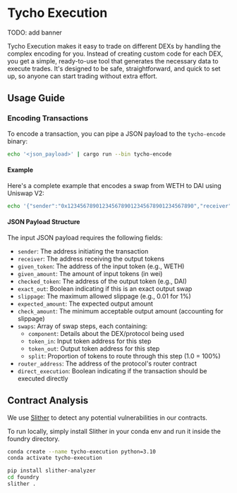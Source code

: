 # Tycho Execution

TODO: add banner

Tycho Execution makes it easy to trade on different DEXs by handling the complex encoding for you. Instead of creating
custom code for each DEX, you get a simple, ready-to-use tool that generates the necessary data to execute trades. It's
designed to be safe, straightforward, and quick to set up, so anyone can start trading without extra effort.

## Usage Guide

### Encoding Transactions

To encode a transaction, you can pipe a JSON payload to the `tycho-encode` binary:

```bash
echo '<json_payload>' | cargo run --bin tycho-encode
```

#### Example

Here's a complete example that encodes a swap from WETH to DAI using Uniswap V2:

```bash
echo '{"sender":"0x1234567890123456789012345678901234567890","receiver":"0x1234567890123456789012345678901234567890","given_token":"0xC02aaA39b223FE8D0A0e5C4F27eAD9083C756Cc2","given_amount":"1000000000000000000","checked_token":"0x6B175474E89094C44Da98b954EedeAC495271d0F","exact_out":false,"slippage":0.01,"expected_amount":"1000000000000000000","check_amount":"990000000000000000","swaps":[{"component":{"id":"0x88e6A0c2dDD26FEEb64F039a2c41296FcB3f5640","protocol_system":"uniswap_v2","protocol_type_name":"UniswapV2Pool","chain":"ethereum","tokens":["0xC02aaA39b223FE8D0A0e5C4F27eAD9083C756Cc2"],"contract_ids":["0x7a250d5630B4cF539739dF2C5dAcb4c659F2488D"],"static_attributes":{"factory":"0x5C69bEe701ef814a2B6a3EDD4B1652CB9cc5aA6f"}},"token_in":"0xC02aaA39b223FE8D0A0e5C4F27eAD9083C756Cc2","token_out":"0x6B175474E89094C44Da98b954EedeAC495271d0F","split":1.0}],"router_address":"0x7a250d5630B4cF539739dF2C5dAcb4c659F2488D","direct_execution":true}' | cargo run --bin tycho-encode
```

#### JSON Payload Structure

The input JSON payload requires the following fields:

- `sender`: The address initiating the transaction
- `receiver`: The address receiving the output tokens
- `given_token`: The address of the input token (e.g., WETH)
- `given_amount`: The amount of input tokens (in wei)
- `checked_token`: The address of the output token (e.g., DAI)
- `exact_out`: Boolean indicating if this is an exact output swap
- `slippage`: The maximum allowed slippage (e.g., 0.01 for 1%)
- `expected_amount`: The expected output amount
- `check_amount`: The minimum acceptable output amount (accounting for slippage)
- `swaps`: Array of swap steps, each containing:
  - `component`: Details about the DEX/protocol being used
  - `token_in`: Input token address for this step
  - `token_out`: Output token address for this step
  - `split`: Proportion of tokens to route through this step (1.0 = 100%)
- `router_address`: The address of the protocol's router contract
- `direct_execution`: Boolean indicating if the transaction should be executed directly

## Contract Analysis

We use [Slither](https://github.com/crytic/slither) to detect any potential vulnerabilities in our contracts.

To run locally, simply install Slither in your conda env and run it inside the foundry directory.

```bash
conda create --name tycho-execution python=3.10
conda activate tycho-execution

pip install slither-analyzer
cd foundry
slither .
```